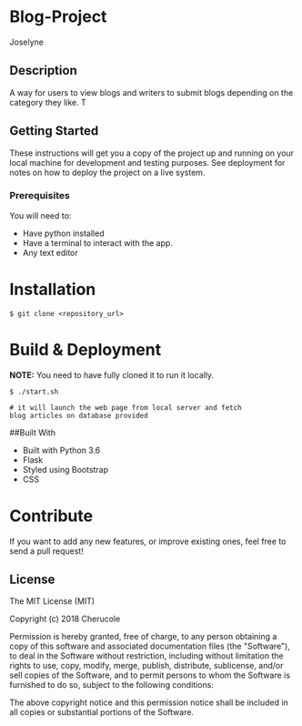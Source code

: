 # Blog-Project

Joselyne

## Description

A way for users to view blogs and writers to submit blogs depending on the category they like.
T

## Getting Started

These instructions will get you a copy of the project up and running on your local machine for development and testing purposes. See deployment for notes on how to deploy the project on a live system.

### Prerequisites

You will need to:

-   Have python installed
-   Have a terminal to interact with the app.
-   Any text editor


Installation
========

    $ git clone <repository_url>


Build & Deployment
========

**NOTE:** You need to have fully cloned it to run it locally.


    $ ./start.sh 

    # it will launch the web page from local server and fetch 
    blog articles on database provided

##Built With

- Built with Python 3.6
- Flask
- Styled using Bootstrap
- CSS


Contribute
========

If you want to add any new features, or improve existing ones, feel free to send a pull request!

## License

The MIT License (MIT)

Copyright (c) 2018 Cherucole

Permission is hereby granted, free of charge, to any person obtaining a copy of this software and associated documentation files (the "Software"), to deal in the Software without restriction, including without limitation the rights to use, copy, modify, merge, publish, distribute, sublicense, and/or sell copies of the Software, and to permit persons to whom the Software is furnished to do so, subject to the following conditions:

The above copyright notice and this permission notice shall be included in all copies or substantial portions of the Software.


